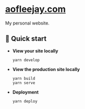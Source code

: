 # [aofleejay.com](https://aofleejay.com)
My personal website.

## 🚀 Quick start
-  **View your site locally**
    ```
    yarn develop
    ```

-  **View the production site locally**
    ```
    yarn build
    yarn serve
    ```

-  **Deployment**
    ```
    yarn deploy
    ```
